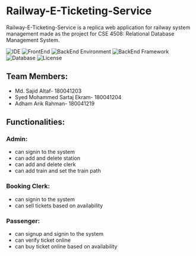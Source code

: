 # Railway-E-Ticketing-Service

Railway-E-Ticketing-Service is a replica web application for railway system management made as the project for CSE 4508: Relational Database Management System.

![IDE](https://img.shields.io/badge/IDE-VSCode-brightgreen)
![FrontEnd](https://img.shields.io/badge/FrontEnd-ReactJS-blue)
![BackEnd Environment](https://img.shields.io/badge/BackEnd%20Environment-NodeJS-purple)
![BackEnd Framework](https://img.shields.io/badge/BackEnd%20Framework-ExpressJS-pink)
![Database](https://img.shields.io/badge/Database-MySQL-brightyellow)
![License](https://img.shields.io/badge/license-MIT-orange.svg)


## Team Members:
* Md. Sajid Altaf- 180041203
* Syed Mohammed Sartaj Ekram- 180041204
* Adham Arik Rahman- 180041219


## Functionalities:
### Admin:
* can signin to the system
* can add and delete station
* can add and delete clerk
* can add train and set the train path

### Booking Clerk:
* can signin to the system
* can sell tickets based on availability

### Passenger:
* can signup and signin to the system
* can verify ticket online
* can buy ticket online based on availability
